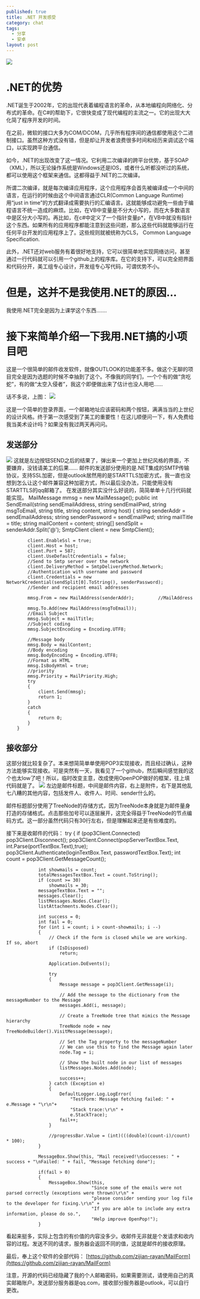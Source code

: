 ```yaml
---
published: true
title: .NET 开发感受
category: chat
tags: 
  - 分享
  - 安卓
layout: post
---
```

<img src="http://ww1.sinaimg.cn/large/9d05bb09gy1gcadfnljalj20t409ijsp.jpg"/>

# **.NET的优势** #

.NET诞生于2002年，它的出现代表着编程语言的革命，从本地编程向网络化、分布式的革命。在C#的帮助下，它很快变成了现代编程的主流之一。它的出现大大化简了程序开发的时间。

在之前，微软的接口大多为COM/DCOM，几乎所有程序间的通信都使用这个二进制接口。虽然这种方式没有错，但是却让开发者浪费很多时间和经历来调试这个端口，以实现跨平台通信。

如今，.NET的出现改变了这一情况。它利用二次编译的跨平台优势，基于SOAP（XML），所以无论操作系统是Windows还是IOS，或者什么听都没听过的系统，都可以使用这个框架来通信。这都得益于.NET的二次编译。

所谓二次编译，就是每次编译应用程序，这个应用程序会首先被编译成一个中间的语言，在运行的时候由这个中间语言通过CLR(Common Language Runtime)用“just in time”的方式翻译成需要执行的汇编语言。这就能够成功避免一些由于编程语言不统一造成的麻烦。比如，在VB中变量是不分大小写的，而在大多数语言中是区分大小写的。再比如，在c#中定义了一个指针变量p*，在VB中就没有指针这个东西。如果所有的应用程序都能注意到这些问题，那么这些代码就能够运行在任何平台开发的应用程序上了。这些规则就被统称为CLS， Common Language Specification.

此外，.NET还对web服务有着很好地支持，它可以很简单地实现网络访问，甚至通过一行代码就可以引用一个github上的程序库。在它的支持下，可以完全把界面和代码分开，美工组专心设计，开发组专心写代码，可谓优势不小。

# **但是，这并不是我使用.NET的原因...** #

我使用.NET完全是因为上课学这个东西.......

# 接下来简单介绍一下我用.NET搞的小项目吧 #

这是一个很简单的邮件收发软件，就像OUTLOOK的功能差不多。做这个无聊的项目完全是因为选题的时候不幸抽到了这个。不像我的同学们，一个个有的做“贪吃蛇”，有的做“太空入侵者”，我这个即便做出来了估计也没人用吧......

话不多说，上图：
<img src="http://ww1.sinaimg.cn/large/9d05bb09gy1gcae1qndsjj20fx0ad7b2.jpg"/>

这是一个简单的登录界面，一个邮箱地址应该密码和两个按钮，满满当当的上世纪的设计风格。终于第一次感受到了美工的重要性！在这儿顺便问一下，有人免费给我当美术设计吗？如果没有我过两天再问问。

## 发送部分 ##
<img src="http://ww1.sinaimg.cn/large/9d05bb09gy1gcae62txy6j20uq0fk4a0.jpg"/>
这就是左边按钮SEND之后的结果了，弹出来一个更加上世纪风格的界面，不要嫌弃，没钱请美工的后果......
邮件的发送部分使用的是.NET集成的SMTP传输协议，支持SSL加密，但是outlook居然用的是STARTTLS加密方式，我一直也没想到怎么让这个邮件兼容这种加密方式，所以最后没办法，只能使用没有STARTTLS的qq邮箱了。
在发送部分其实没什么好说的，简简单单十几行代码就能实现。
    MailMessage mmsg = new MailMessage();
        public int SendEmail(string sendEmailAddress, string sendEmailPwd, string msgToEmail, string title, string content, string host)
        {
            string senderAddr = sendEmailAddress;
            string senderPassword = sendEmailPwd;
            string mailTitle = title;
            string mailContent = content;
            string[] sendSplit = senderAddr.Split('@');
            SmtpClient client = new SmtpClient();

            client.EnableSsl = true;
            client.Host = host;
            client.Port = 587;
            client.UseDefaultCredentials = false;
            //Send to Smtp server over the network
            client.DeliveryMethod = SmtpDeliveryMethod.Network;
            //Authentication with username and password
            client.Credentials = new NetworkCredential(sendSplit[0].ToString(), senderPassword);
            //Sender and recipient email addresses

            mmsg.From = new MailAddress(senderAddr);         //MailAddress

            mmsg.To.Add(new MailAddress(msgToEmail));
            //Email Subject
            mmsg.Subject = mailTitle;
            //Subject coding
            mmsg.SubjectEncoding = Encoding.UTF8;

            //Message body
            mmsg.Body = mailContent;
            //Body encoding
            mmsg.BodyEncoding = Encoding.UTF8;
            //Format as HTML
            mmsg.IsBodyHtml = true;
            //priority
            mmsg.Priority = MailPriority.High;
            try
            {
                client.Send(mmsg);
                return 1;
            }
            catch
            {
                return 0;
            }
        }


## 接收部分 ##

这部分就比较复杂了。本来想简简单单使用POP3实现接收，而且经过确认，这种方法能够实现接收。可是突然有一天，我看见了一个github，然后瞬间感觉我的这个也太low了吧！所以，临时改变主意，改成使用OpenPOP做好的框架，往上填代码就是了。
<img src="http://ww1.sinaimg.cn/large/9d05bb09gy1gcaej0n6etj20sh0h2wp5.jpg"/>
左边是邮件标题，中间是邮件内容，右上是附件，右下是其他乱七八糟的其他内容，包括发件人、收件人、时间、sender什么的。

邮件标题部分使用了TreeNode的存储方式，因为TreeNode本身就是为邮件量身打造的存储格式。点击那些加号可以逐层展开，这完全得益于TreeNode的节点编码方式。这一部分虽然代码只有30行左右，但是理解起来还是有些难度的。

接下来是收邮件的代码：
    try
			{
				if (pop3Client.Connected)
					pop3Client.Disconnect();
				pop3Client.Connect(popServerTextBox.Text, int.Parse(portTextBox.Text),true);
				pop3Client.Authenticate(loginTextBox.Text, passwordTextBox.Text);
				int count = pop3Client.GetMessageCount();

				int showmails = count;
				totalMessagesTextBox.Text = count.ToString();
				if (count >= 30)
					showmails = 30;
				messageTextBox.Text = "";
				messages.Clear();
				listMessages.Nodes.Clear();
				listAttachments.Nodes.Clear();

				int success = 0;
				int fail = 0;
				for (int i = count; i > count-showmails; i --)
				{
					// Check if the form is closed while we are working. If so, abort
					if (IsDisposed)
						return;

					Application.DoEvents();

					try
					{
						Message message = pop3Client.GetMessage(i);

						// Add the message to the dictionary from the messageNumber to the Message
						messages.Add(i, message);

						// Create a TreeNode tree that mimics the Message hierarchy
						TreeNode node = new TreeNodeBuilder().VisitMessage(message);

						// Set the Tag property to the messageNumber
						// We can use this to find the Message again later
						node.Tag = i;

						// Show the built node in our list of messages
						listMessages.Nodes.Add(node);

						success++;
					} catch (Exception e)
					{
						DefaultLogger.Log.LogError(
							"TestForm: Message fetching failed: " + e.Message + "\r\n"+
							"Stack trace:\r\n" +
							e.StackTrace);
						fail++;
					}

					//progressBar.Value = (int)(((double)(count-i)/count) * 100);
				}

				MessageBox.Show(this, "Mail received!\nSuccesses: " + success + "\nFailed: " + fail, "Message fetching done");

				if(fail > 0)
				{
					MessageBox.Show(this,
					                "Since some of the emails were not parsed correctly (exceptions were thrown)\r\n" +
					                "please consider sending your log file to the developer for fixing.\r\n" +
					                "If you are able to include any extra information, please do so.",
					                "Help improve OpenPop!");
				}
看起来挺多，实际上包含的有价值的内容没多少。收邮件无非就是个发请求和收内容的过程。发送不同的请求，服务器会返回不同的值，这就是邮件的接收原理。

最后，奉上这个软件的全部代码：
[https://github.com/zijian-rayan/MailForm](https://github.com/zijian-rayan/MailForm)

注意，开源的代码已经隐藏了我的个人邮箱密码，如果需要测试，请使用自己的真实邮箱账户。发送部分服务器是qq.com，接收部分服务器是outlook，可以自行更改。